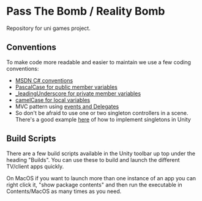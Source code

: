 # Pass The Bomb / Reality Bomb
Repository for uni games project.

## Conventions
To make code more readable and easier to maintain we use a few coding conventions:

- [MSDN C# conventions](https://msdn.microsoft.com/en-us/library/ff926074.aspx)
- [PascalCase for public member variables](https://msdn.microsoft.com/en-us/library/ms229043(v=vs.100).aspx)
- [_leadingUnderscore for private member variables](http://softwareengineering.stackexchange.com/a/209533)
- [camelCase for local variables](https://msdn.microsoft.com/en-us/library/ms229043(v=vs.100).aspx)
- MVC pattern using [events and Delegates](https://msdn.microsoft.com/en-us/library/17sde2xt(v=vs.90).aspx)
- So don't be afraid to use one or two singleton controllers in a scene. There's a good example [here](http://gamedev.stackexchange.com/a/116010/25627) of how to implement singletons in Unity
## Build Scripts

There are a few build scripts available in the Unity toolbar up top under the heading "Builds". You can use these to build and launch the different TV/client apps quickly.

On MacOS if you want to launch more than one instance of an app you can right click it, "show package contents" and then run the executable in Contents/MacOS as many times as you need.